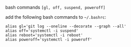 bash commands `[gl, off, suspend, poweroff]`

add the following bash commands to `~/.bashrc`:

```
alias gl='git log --oneline --decorate --graph --all'
alias off='systemctl -i suspend'
alias reboot='systemctl -i reboot'
alias poweroff='systemctl -i poweroff'
```
